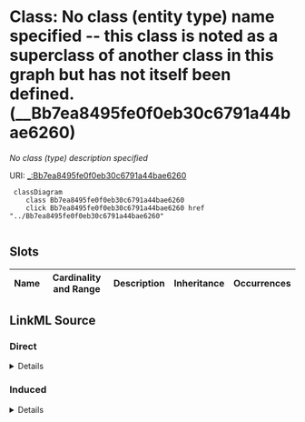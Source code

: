 

# Class: No class (entity type) name specified -- this class is noted as a superclass of another class in this graph but has not itself been defined. (__Bb7ea8495fe0f0eb30c6791a44bae6260)


_No class (type) description specified_







URI: [_:Bb7ea8495fe0f0eb30c6791a44bae6260](_:Bb7ea8495fe0f0eb30c6791a44bae6260)






```mermaid
 classDiagram
    class Bb7ea8495fe0f0eb30c6791a44bae6260
    click Bb7ea8495fe0f0eb30c6791a44bae6260 href "../Bb7ea8495fe0f0eb30c6791a44bae6260"
      
```




<!-- no inheritance hierarchy -->


## Slots

| Name | Cardinality and Range | Description | Inheritance | Occurrences |
| ---  | --- | --- | --- | --- |














## LinkML Source

<!-- TODO: investigate https://stackoverflow.com/questions/37606292/how-to-create-tabbed-code-blocks-in-mkdocs-or-sphinx -->

### Direct

<details>

```yaml
name: __Bb7ea8495fe0f0eb30c6791a44bae6260
conforms_to: No schema conformance document specified
description: No class (type) description specified
title: No class (entity type) name specified -- this class is noted as a superclass
  of another class in this graph but has not itself been defined.
from_schema: sawgraph-kg
rank: 1000
class_uri: _:Bb7ea8495fe0f0eb30c6791a44bae6260

```
</details>

### Induced

<details>

```yaml
name: __Bb7ea8495fe0f0eb30c6791a44bae6260
conforms_to: No schema conformance document specified
description: No class (type) description specified
title: No class (entity type) name specified -- this class is noted as a superclass
  of another class in this graph but has not itself been defined.
from_schema: sawgraph-kg
rank: 1000
class_uri: _:Bb7ea8495fe0f0eb30c6791a44bae6260

```
</details>